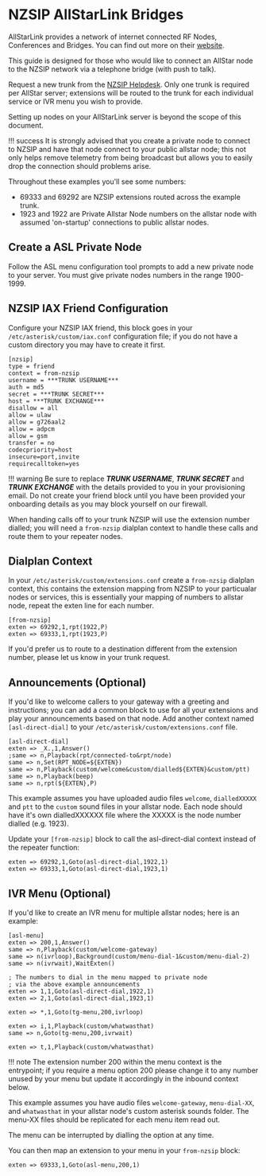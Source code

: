# NZSIP AllStarLink Bridges

AllStarLink provides a network of internet connected RF Nodes, Conferences and Bridges.  You can find out more on their [website](https://allstarlink.org).

This guide is designed for those who would like to connect an AllStar node to the NZSIP network via a telephone bridge (with push to talk).

Request a new trunk from the [NZSIP Helpdesk](https://helpdesk.nzsip.nz).  Only one trunk is required per AllStar server; extensions will be routed to the trunk for each individual service or IVR menu you wish to provide.

Setting up nodes on your AllStarLink server is beyond the scope of this document.

!!! success
    It is strongly advised that you create a private node to connect to NZSIP and have that node connect to your public allstar node; this not only helps remove telemetry from being broadcast but allows you to easily drop the connection should problems arise.


Throughout these examples you'll see some numbers:

* 69333 and 69292 are NZSIP extensions routed across the example trunk.
* 1923 and 1922 are Private Allstar Node numbers on the allstar node with assumed 'on-startup' connections to public allstar nodes.


## Create a ASL Private Node

Follow the ASL menu configuration tool prompts to add a new private node to your server.   You must give private nodes numbers in the range 1900-1999.  


## NZSIP IAX Friend Configuration

Configure your NZSIP IAX friend, this block goes in your `/etc/asterisk/custom/iax.conf` configuration file; if you do not have a custom directory you may have to create it first.

```
[nzsip]
type = friend
context = from-nzsip
username = ***TRUNK USERNAME***
auth = md5
secret = ***TRUNK SECRET***
host = ***TRUNK EXCHANGE***
disallow = all                    
allow = ulaw
allow = g726aal2
allow = adpcm
allow = gsm                       
transfer = no
codecpriority=host
insecure=port,invite
requirecalltoken=yes
```

!!! warning
    Be sure to replace ***TRUNK USERNAME***, ***TRUNK SECRET*** and ***TRUNK EXCHANGE*** with the details provided to you in your provisioning email.  Do not create your friend block until you have been provided your onboarding details as you may block yourself on our firewall.

When handing calls off to your trunk NZSIP will use the extension number dialled; you will need a `from-nzsip` dialplan context to handle these calls and route them to your repeater nodes.


## Dialplan Context

In your `/etc/asterisk/custom/extensions.conf` create a `from-nzsip` dialplan context, this contains the extension mapping from NZSIP to your particualar nodes or services, this is essentially your mapping of numbers to allstar node, repeat the exten line for each number.

```
[from-nzsip]
exten => 69292,1,rpt(1922,P)
exten => 69333,1,rpt(1923,P)
```

If you'd prefer us to route to a destination different from the extension number, please let us know in your trunk request.

## Announcements (Optional)

If you'd like to welcome callers to your gateway with a greeting and instructions; you can add a common block to use for all your extensions and play your announcements based on that node.   Add another context named `[asl-direct-dial]` to your `/etc/asterisk/custom/extensions.conf` file.

```
[asl-direct-dial]
exten => _X.,1,Answer()
;same => n,Playback(rpt/connected-to&rpt/node)
same => n,Set(RPT_NODE=${EXTEN})
same => n,Playback(custom/welcome&custom/dialled${EXTEN}&custom/ptt)
same => n,Playback(beep)
same => n,rpt(${EXTEN},P)
```

This example assumes you have uploaded audio files `welcome`, `dialledXXXXX` and `ptt` to the `custom` sound files in your allstar node.  Each node should have it's own dialledXXXXXX file where the XXXXX is the node number dialled (e.g. 1923).

Update your `[from-nzsip]` block to call the asl-direct-dial context instead of the repeater function:

```
exten => 69292,1,Goto(asl-direct-dial,1922,1)
exten => 69333,1,Goto(asl-direct-dial,1923,1)
```

## IVR Menu (Optional)

If you'd like to create an IVR menu for multiple allstar nodes; here is an example:


```
[asl-menu]
exten => 200,1,Answer()
same => n,Playback(custom/welcome-gateway)
same => n(ivrloop),Background(custom/menu-dial-1&custom/menu-dial-2)
same => n(ivrwait),WaitExten()

; The numbers to dial in the menu mapped to private node
; via the above example announcements
exten => 1,1,Goto(asl-direct-dial,1922,1)
exten => 2,1,Goto(asl-direct-dial,1923,1)

exten => *,1,Goto(tg-menu,200,ivrloop)

exten => i,1,Playback(custom/whatwasthat)
same => n,Goto(tg-menu,200,ivrwait)

exten => t,1,Playback(custom/whatwasthat)
```
!!! note
    The extension number 200 within the menu context is the entrypoint; if you require a menu option 200 please change it to any number unused by your menu but update it accordingly in the inbound context below.

This example assumes you have audio files `welcome-gateway`, `menu-dial-XX`, and `whatwasthat` in your allstar node's custom asterisk sounds folder. The menu-XX files should be replicated for each menu item read out.  

The menu can be interrupted by dialling the option at any time.

You can then map an extension to your menu in your `from-nzsip` block:

```
exten => 69333,1,Goto(asl-menu,200,1) 
```



